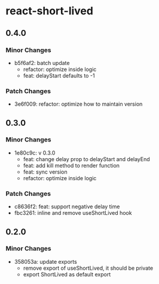 # react-short-lived

## 0.4.0

### Minor Changes

- b5f6af2: batch update
  - refactor: optimize inside logic
  - feat: delayStart defaults to -1

### Patch Changes

- 3e6f009: refactor: optimize how to maintain version

## 0.3.0

### Minor Changes

- 1e80c9c: v 0.3.0
  - feat: change delay prop to delayStart and delayEnd
  - feat: add kill method to render function
  - feat: sync version
  - refactor: optimize inside logic

### Patch Changes

- c8636f2: feat: support negative delay time
- fbc3261: inline and remove useShortLived hook

## 0.2.0

### Minor Changes

- 358053a: update exports
  - remove export of useShortLived, it should be private
  - export ShortLived as default export
